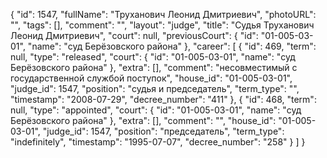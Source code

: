 {
    "id": 1547,
    "fullName": "Труханович Леонид Дмитриевич",
    "photoURL": "",
    "tags": [],
    "comment": "",
    "layout": "judge",
    "title": "Судья Труханович Леонид Дмитриевич",
    "court": null,
    "previousCourt": {
        "id": "01-005-03-01",
        "name": "суд Берёзовского района"
    },
    "career": [
        {
            "id": 469,
            "term": null,
            "type": "released",
            "court": {
                "id": "01-005-03-01",
                "name": "суд Берёзовского района"
            },
            "extra": [],
            "comment": "несовместимый с государственной службой поступок",
            "house_id": "01-005-03-01",
            "judge_id": 1547,
            "position": "судья и председатель",
            "term_type": "",
            "timestamp": "2008-07-29",
            "decree_number": "411"
        },
        {
            "id": 468,
            "term": null,
            "type": "appointed",
            "court": {
                "id": "01-005-03-01",
                "name": "суд Берёзовского района"
            },
            "extra": [],
            "comment": "",
            "house_id": "01-005-03-01",
            "judge_id": 1547,
            "position": "председатель",
            "term_type": "indefinitely",
            "timestamp": "1995-07-07",
            "decree_number": "258"
        }
    ]
}